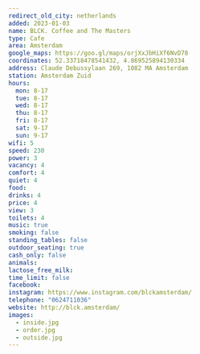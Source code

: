 ```yaml
---
redirect_old_city: netherlands
added: 2023-01-03
name: BLCK. Coffee and The Masters
type: Cafe
area: Amsterdam
google_maps: https://goo.gl/maps/orjXxJbHiXf6NvD78
coordinates: 52.33718478541432, 4.869525894130334
address: Claude Debussylaan 269, 1082 MA Amsterdam
station: Amsterdam Zuid
hours:
  mon: 8-17
  tue: 8-17
  wed: 8-17
  thu: 8-17
  fri: 8-17
  sat: 9-17
  sun: 9-17
wifi: 5
speed: 230
power: 3
vacancy: 4
comfort: 4
quiet: 4
food: 
drinks: 4
price: 4
view: 3
toilets: 4
music: true
smoking: false
standing_tables: false
outdoor_seating: true
cash_only: false
animals: 
lactose_free_milk: 
time_limit: false
facebook: 
instagram: https://www.instagram.com/blckamsterdam/
telephone: "0624711036"
website: http://blck.amsterdam/
images:
  - inside.jpg
  - order.jpg
  - outside.jpg
---
```

